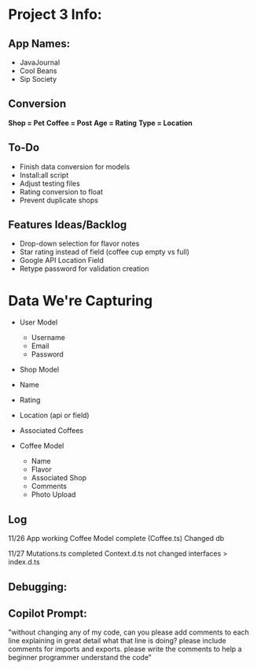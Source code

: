 # Project 3 Info:

## App Names:
  * JavaJournal
  * Cool Beans
  * Sip Society

## Conversion
  **Shop = Pet**
  **Coffee = Post**
  **Age = Rating**
  **Type = Location**

## To-Do
  * Finish data conversion for models
  * Install:all script
  * Adjust testing files
  * Rating conversion to float
  * Prevent duplicate shops

## Features Ideas/Backlog
  * Drop-down selection for flavor notes
  * Star rating instead of field (coffee cup empty vs full)
  * Google API Location Field
  * Retype password for validation creation

# Data We're Capturing
  * User Model
    * Username
    * Email
    * Password

  * Shop Model
   * Name
   * Rating
   * Location (api or field)
   * Associated Coffees

  * Coffee Model
    * Name
    * Flavor
    * Associated Shop
    * Comments
    * Photo Upload

## Log
11/26
App working
Coffee Model complete (Coffee.ts)
Changed db

11/27
Mutations.ts completed
Context.d.ts not changed 
interfaces > index.d.ts

## Debugging:

## Copilot Prompt:
"without changing any of my code, can you please add comments to each line explaining in great detail what that line is doing? please include comments for imports and exports. please write the comments to help a beginner programmer understand the code"